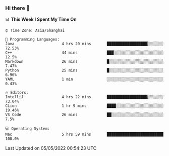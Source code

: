 ### Hi there 👋


<!--START_SECTION:waka-->
📊 **This Week I Spent My Time On** 

```text
⌚︎ Time Zone: Asia/Shanghai

💬 Programming Languages: 
Java                     4 hrs 20 mins       ██████████████████░░░░░░░   72.53% 
C++                      44 mins             ███░░░░░░░░░░░░░░░░░░░░░░   12.5% 
Markdown                 26 mins             █░░░░░░░░░░░░░░░░░░░░░░░░   7.47% 
Python                   25 mins             █░░░░░░░░░░░░░░░░░░░░░░░░   6.96% 
YAML                     1 min               ░░░░░░░░░░░░░░░░░░░░░░░░░   0.43%

🔥 Editors: 
IntelliJ                 4 hrs 22 mins       ██████████████████░░░░░░░   73.04% 
CLion                    1 hr 9 mins         ████░░░░░░░░░░░░░░░░░░░░░   19.46% 
VS Code                  26 mins             ██░░░░░░░░░░░░░░░░░░░░░░░   7.5%

💻 Operating System: 
Mac                      5 hrs 59 mins       █████████████████████████   100.0%

```


 Last Updated on 05/05/2022 00:54:23 UTC
<!--END_SECTION:waka-->

<!--
**SillyPasty/SillyPasty** is a ✨ _special_ ✨ repository because its `README.md` (this file) appears on your GitHub profile.

Here are some ideas to get you started:

- 🔭 I’m currently working on ...
- 🌱 I’m currently learning ...
- 👯 I’m looking to collaborate on ...
- 🤔 I’m looking for help with ...
- 💬 Ask me about ...
- 📫 How to reach me: ...
- 😄 Pronouns: ...
- ⚡ Fun fact: ...
-->


